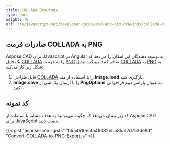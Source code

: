```yaml
---
title: COLLADA Drawings
type: docs
weight: 70
url: /fa/javascript-net/developer-guide/cad-and-bim-drawings/collada-drawings/
---
```


## **صادرات فرمت COLLADA به PNG**

Aspose.CAD برای Javascript در Angular به توسعه دهندگان این امکان را می‌دهد که یک فایل [COLLADA](https://docs.fileformat.com/3d/dae/) را به فرمت [PNG](https://docs.fileformat.com/image/png/) صادر کنند.
رویکرد تبدیل [COLLADA](https://docs.fileformat.com/3d/dae/) به [PNG](https://docs.fileformat.com/image/png/) به شکل زیر کار می‌کند:

1. فایل طراحی [COLLADA](https://docs.fileformat.com/3d/dae/) را با استفاده از متد **Image.load** بارگیری کنید.
1. **Image.save** را با ارسال یک شی از **PngOptions** به عنوان پارامتر دوم فراخوانی کنید.

## کد نمونه

کد زیر نشان می‌دهد که چگونه می‌توانید به هدف مشابه با استفاده از Aspose.CAD برای JavaScript دست یابید.

{{< gist "aspose-com-gists" "b5a4510e5fa49082bb585a12d753de8d" "Convert-COLLADA-to-PNG-Export.js" >}}
